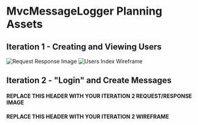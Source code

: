 # MvcMessageLogger Planning Assets

## Iteration 1 - Creating and Viewing Users

![Request Response Image](/assets/images/RequestResponse1.png)
![Users Index Wireframe](/assets/images/UsersIndexWireframe.png)

## Iteration 2 - "Login" and Create Messages

#### REPLACE THIS HEADER WITH YOUR ITERATION 2 REQUEST/RESPONSE IMAGE
#### REPLACE THIS HEADER WITH YOUR ITERATION 2 WIREFRAME
